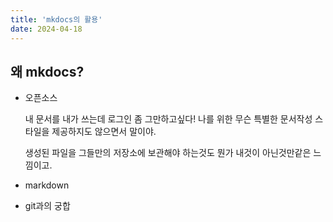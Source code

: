 ```yaml
---
title: 'mkdocs의 활용'
date: 2024-04-18
---
```


## 왜 mkdocs?

- 오픈소스

  내 문서를 내가 쓰는데 로그인 좀 그만하고싶다! 나를 위한 무슨 특별한 문서작성 스타일을 제공하지도 않으면서
  말이야.

  생성된 파일을 그들만의 저장소에 보관해야 하는것도 뭔가 내것이 아닌것만같은 느낌이고.

- markdown
- git과의 궁합
